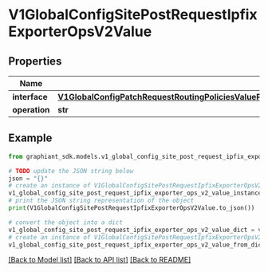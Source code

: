 # V1GlobalConfigSitePostRequestIpfixExporterOpsV2Value


## Properties

Name | Type | Description | Notes
------------ | ------------- | ------------- | -------------
**interface** | [**V1GlobalConfigPatchRequestRoutingPoliciesValuePolicyStatementsValueStatementMatchesValueMatchSourceInterface**](V1GlobalConfigPatchRequestRoutingPoliciesValuePolicyStatementsValueStatementMatchesValueMatchSourceInterface.md) |  | [optional] 
**operation** | **str** |  | [optional] 

## Example

```python
from graphiant_sdk.models.v1_global_config_site_post_request_ipfix_exporter_ops_v2_value import V1GlobalConfigSitePostRequestIpfixExporterOpsV2Value

# TODO update the JSON string below
json = "{}"
# create an instance of V1GlobalConfigSitePostRequestIpfixExporterOpsV2Value from a JSON string
v1_global_config_site_post_request_ipfix_exporter_ops_v2_value_instance = V1GlobalConfigSitePostRequestIpfixExporterOpsV2Value.from_json(json)
# print the JSON string representation of the object
print(V1GlobalConfigSitePostRequestIpfixExporterOpsV2Value.to_json())

# convert the object into a dict
v1_global_config_site_post_request_ipfix_exporter_ops_v2_value_dict = v1_global_config_site_post_request_ipfix_exporter_ops_v2_value_instance.to_dict()
# create an instance of V1GlobalConfigSitePostRequestIpfixExporterOpsV2Value from a dict
v1_global_config_site_post_request_ipfix_exporter_ops_v2_value_from_dict = V1GlobalConfigSitePostRequestIpfixExporterOpsV2Value.from_dict(v1_global_config_site_post_request_ipfix_exporter_ops_v2_value_dict)
```
[[Back to Model list]](../README.md#documentation-for-models) [[Back to API list]](../README.md#documentation-for-api-endpoints) [[Back to README]](../README.md)


